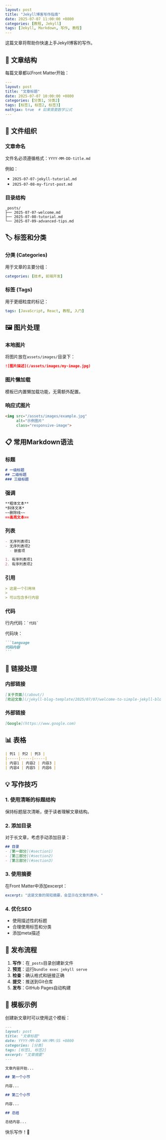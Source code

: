 ```yaml
---
layout: post
title: "Jekyll博客写作指南"
date: 2025-07-07 11:00:00 +0800
categories: [教程, Jekyll]
tags: [Jekyll, Markdown, 写作, 教程]
---
```


这篇文章将帮助你快速上手Jekyll博客的写作。

## 📝 文章结构

每篇文章都以Front Matter开始：

```yaml
---
layout: post
title: "文章标题"
date: 2025-07-07 10:00:00 +0800
categories: [分类1, 分类2]
tags: [标签1, 标签2, 标签3]
mathjax: true  # 如果需要数学公式
---
```

## 📁 文件组织

### 文章命名

文件名必须遵循格式：`YYYY-MM-DD-title.md`

例如：
- `2025-07-07-jekyll-tutorial.md`
- `2025-07-08-my-first-post.md`

### 目录结构

```
_posts/
├── 2025-07-07-welcome.md
├── 2025-07-08-tutorial.md
└── 2025-07-09-advanced-tips.md
```

## 🏷️ 标签和分类

### 分类 (Categories)

用于文章的主要分组：

```yaml
categories: [技术, 前端开发]
```

### 标签 (Tags)

用于更细粒度的标记：

```yaml
tags: [JavaScript, React, 教程, 入门]
```

## 🖼️ 图片处理

### 本地图片

将图片放在`assets/images/`目录下：

```markdown
![图片描述](/assets/images/my-image.jpg)
```

### 图片懒加载

模板已内置懒加载功能，无需额外配置。

### 响应式图片

```html
<img src="/assets/images/example.jpg" 
     alt="示例图片" 
     class="responsive-image">
```

## 📋 常用Markdown语法

### 标题

```markdown
# 一级标题
## 二级标题
### 三级标题
```

### 强调

```markdown
**粗体文本**
*斜体文本*
~~删除线~~
==高亮文本==
```

### 列表

```markdown
- 无序列表项1
- 无序列表项2
  - 嵌套项

1. 有序列表项1
2. 有序列表项2
```

### 引用

```markdown
> 这是一个引用块
> 
> 可以包含多行内容
```

### 代码

行内代码：`` `代码` ``

代码块：
````markdown
```language
代码内容
```
````

## 🔗 链接处理

### 内部链接

```markdown
[关于页面](/about/)
[欢迎文章](/jekyll-blog-template/2025/07/07/welcome-to-simple-jekyll-blog.html)
```

### 外部链接

```markdown
[Google](https://www.google.com)
```

## 📊 表格

```markdown
| 列1 | 列2 | 列3 |
|-----|-----|-----|
| 内容1 | 内容2 | 内容3 |
| 内容4 | 内容5 | 内容6 |
```

## 💡 写作技巧

### 1. 使用清晰的标题结构

保持标题层次清晰，便于读者理解文章结构。

### 2. 添加目录

对于长文章，考虑手动添加目录：

```markdown
## 目录
- [第一部分](#section1)
- [第二部分](#section2)
- [第三部分](#section3)
```

### 3. 使用摘要

在Front Matter中添加excerpt：

```yaml
excerpt: "这是文章的简短摘要，会显示在文章列表中。"
```

### 4. 优化SEO

- 使用描述性的标题
- 合理使用标签和分类
- 添加meta描述

## 🎯 发布流程

1. **写作**：在`_posts`目录创建新文件
2. **预览**：运行`bundle exec jekyll serve`
3. **检查**：确认格式和链接正确
4. **提交**：推送到Git仓库
5. **发布**：GitHub Pages自动构建

## 📝 模板示例

创建新文章时可以使用这个模板：

```markdown
---
layout: post
title: "文章标题"
date: YYYY-MM-DD HH:MM:SS +0800
categories: [分类]
tags: [标签1, 标签2]
excerpt: "文章摘要"
---

文章内容开始...

## 第一个小节

内容...

## 第二个小节

内容...

## 总结

总结内容...
```

快乐写作！🎉
